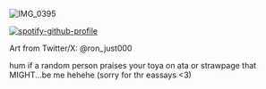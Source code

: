 ![IMG_0395](https://github.com/user-attachments/assets/7f5ec325-0711-48f2-ab1d-7a7e5f20e45f)
 
[![spotify-github-profile](https://spotify-github-profile.kittinanx.com/api/view?uid=31e6csyf65wf7ofxvi7deegzyucy&cover_image=false&theme=default&show_offline=true&background_color=121212&interchange=false)](https://github.com/kittinan/spotify-github-profile)

Art from Twitter/X: @ron_just000 


hum if a random person praises your toya on ata or strawpage that MIGHT...be me hehehe (sorry for thr eassays <3)
